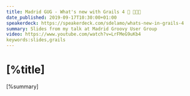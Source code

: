 ```yaml
---
title: Madrid GUG - What's new with Grails 4 🎥 👨🏼‍🏫
date_published: 2019-09-17T10:30:00+01:00
speakerdeck: https://speakerdeck.com/sdelamo/whats-new-in-grails-4
summary: Slides from my talk at Madrid Groovy User Group
video: https://www.youtube.com/watch?v=LrFMeG9uKb4
keywords:slides,grails
---
```


# [%title]

[%summary]

<script async class="speakerdeck-embed" data-id="36eaada2e65f43f9b319a8796cdcd665" data-ratio="1.77469670710572" src="//speakerdeck.com/assets/embed.js"></script>
